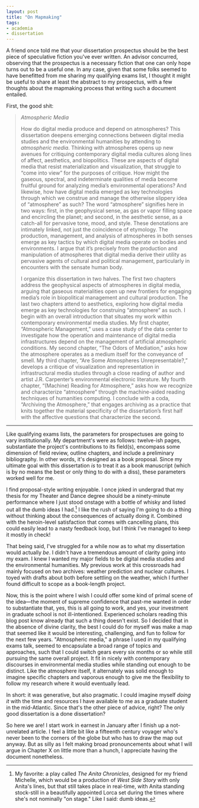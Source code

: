 ```yaml
---
layout: post
title: "On Mapmaking"
tags:
- academia
- dissertation
---
```


A friend once told me that your dissertation prospectus should be the best piece of speculative fiction you've ever written. An advisor concurred, observing that the prospectus is a necessary fiction that one can only hope turns out to be a useful one. In any case, given that some folks seemed to have benefitted from me sharing my qualifying exams list, I thought it might be useful to share at least the abstract to my prospectus, with a few thoughts about the mapmaking process that writing such a document entailed.

First, the good shit:

> *Atmospheric Media*
>
> How do digital media produce and depend on atmospheres? This dissertation deepens emerging connections between digital media studies and the environmental humanities by attending to *atmospheric media*. Thinking with atmospheres opens up new avenues for critiquing contemporary digital media cultures along lines of affect, aesthetics, and biopolitics. These are aspects of digital media that resist materialization and visualization, that struggle to “come into view” for the purposes of critique. How might the gaseous, spectral, and indeterminate qualities of media become fruitful ground for analyzing media’s environmental operations? And likewise, how have digital media emerged as key technologies through which we construe and manage the otherwise slippery idea of “atmosphere” as such? The word “atmosphere” signifies here in two ways: first, in the geophysical sense, as gas or vapor filling space and encircling the planet; and second, in the aesthetic sense, as a catch-all for pervasive tone, mood, and style. These denotations are intimately linked, not just the coincidence of etymology. The production, management, and analysis of atmospheres in both senses emerge as key tactics by which digital media operate on bodies and environments. I argue that it’s precisely from the production and manipulation of atmospheres that digital media derive their utility as pervasive agents of cultural and political management, particularly in encounters with the sensate human body.
>
> I organize this dissertation in two halves. The first two chapters address the geophysical aspects of atmospheres in digital media, arguing that gaseous materialities open up new frontiers for engaging media’s role in biopolitical management and cultural production. The last two chapters attend to aesthetics, exploring how digital media emerge as key technologies for construing “atmosphere” as such. I begin with an overall introduction that situates my work within contemporary environmental media studies. My first chapter, “Atmospheric Management,” uses a case study of the data center to investigate how the operation and maintenance of digital media infrastructures depend on the management of artificial atmospheric conditions. My second chapter, “The Odors of Mediation,” asks how the atmosphere operates as a medium itself for the conveyance of smell. My third chapter, “Are Some Atmospheres Unrepresentable?,” develops a critique of visualization and representation in infrastructural media studies through a close reading of author and artist J.R. Carpenter’s environmental electronic literature. My fourth chapter, “(Machine) Reading for Atmosphere,” asks how we recognize and characterize “atmosphere” through the machine-aided reading techniques of humanities computing. I conclude with a coda, “Archiving the Atmosphere,” that engages archiving as a practice that knits together the material specificity of the dissertation’s first half with the affective questions that characterize the second.

***

Like qualifying exams lists, the parameters for prospectuses are going to vary institutionally. My department's were as follows: twelve-ish pages, substantiate the project's contributions to its field(s), encompass some dimension of field review, outline chapters, and include a preliminary bibliography. In other words, it's designed as a book proposal. Since my ultimate goal with this dissertation *is* to treat it as a book manuscript (which is by no means the best or only thing to do with a diss), these parameters worked well for me.

I find proposal-style writing enjoyable. I once joked in undergrad that my thesis for my Theater and Dance degree should be a ninety-minute performance where I just stood onstage with a bottle of whisky and listed out all the dumb ideas I had.[^1] I like the rush of saying I'm going to do a thing without thinking about the consequences of actually doing it. Combined with the heroin-level satisfaction that comes with cancelling plans, this could easily lead to a nasty feedback loop, but I think I've managed to keep it mostly in check!

[^1]: My favorite: a play called *The Anita Chronicles*, designed for my friend Michelle, which would be a production of *West Side Story* with only Anita's lines, but that still takes place in real-time, with Anita standing stock-still in a beautifully appointed Lorca set during the times where she's not nominally "on stage." Like I said: dumb ideas.

That being said, I've struggled for a while now as to what my dissertation would actually *be*. I didn't have a tremendous amount of clarity going into my exam. I knew I wanted my major fields to be digital media studies and the environmental humanities. My previous work at this crossroads had mainly focused on two archives: weather prediction and nuclear cultures. I toyed with drafts about both before settling on the weather, which I further found difficult to scope as a book-length project.

Now, this is the point where I wish I could offer some kind of primal scene of the idea—the moment of supreme confidence that past-me wanted in order to substantiate that, yes, this is all going to work, and yes, your investment in graduate school is not ill-intentioned. Experienced scholars reading this blog post know already that such a thing doesn't exist. So I decided that in the absence of divine clarity, the best I could do for myself was make a map that seemed like it would be interesting, challenging, and fun to follow for the next few years. "Atmospheric media," a phrase I used in my qualifying exams talk, seemed to encapsulate a broad range of topics and approaches, such that I could switch gears every six months or so while still pursuing the same overall project. It fit in nicely with contemporary discourses in environmental media studies while standing out enough to be distinct. Like the atmosphere itself, it alternately was solid enough to imagine specific chapters and vaporous enough to give me the flexibility to follow my research where it would eventually lead.

In short: it was generative, but also pragmatic. I could imagine myself *doing it* with the time and resources I have available to me as a graduate student in the mid-Atlantic. Since that's the other piece of advice, right? The only good dissertation is a done dissertation?

So here we are! I start work in earnest in January after I finish up a not-unrelated article. I feel a little bit like a fifteenth century voyager who's never been to the corners of the globe but who has to draw the map out anyway. But as silly as I felt making broad pronouncements about what I will argue in Chapter X on little more than a hunch, I appreciate having the document nonetheless.
